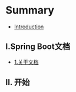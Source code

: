 # Summary

* [Introduction](README.md)

## I.Spring Boot文档

* [1.关于文档](ispring-bootwen-dang/1guan-yu-wen-dang.md)

## II. 开始

